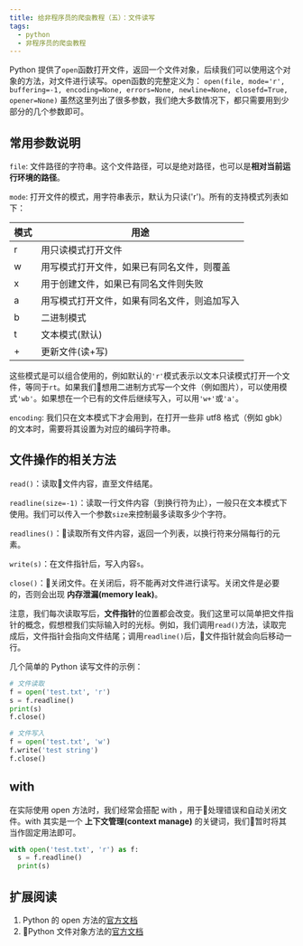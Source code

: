 ```yaml
---
title: 给非程序员的爬虫教程（五）：文件读写
tags:
  - python
  - 非程序员的爬虫教程
---
```


Python 提供了`open`函数打开文件，返回一个文件对象，后续我们可以使用这个对象的方法，对文件进行读写。open函数的完整定义为：
`open(file, mode='r', buffering=-1, encoding=None, errors=None, newline=None, closefd=True, opener=None)`
虽然这里列出了很多参数，我们绝大多数情况下，都只需要用到少部分的几个参数即可。

## 常用参数说明
`file`: 文件路径的字符串。这个文件路径，可以是绝对路径，也可以是**相对当前运行环境的路径**。

`mode`: 打开文件的模式，用字符串表示，默认为只读('r')。所有的支持模式列表如下：

| 模式 | 用途 |
| ------| ------ |
| r | 用只读模式打开文件 |
| w | 用写模式打开文件，如果已有同名文件，则覆盖 |
| x | 用于创建文件，如果已有同名文件则失败 |
| a | 用写模式打开文件，如果有同名文件，则追加写入 |
| b | 二进制模式 |
| t | 文本模式(默认) |
| + | 更新文件(读+写) |

这些模式是可以组合使用的，例如默认的`'r'`模式表示以文本只读模式打开一个文件，等同于`rt`。如果我们想用二进制方式写一个文件（例如图片），可以使用模式`'wb'`。如果想在一个已有的文件后继续写入，可以用`'w+'`或`'a'`。

`encoding`: 我们只在文本模式下才会用到，在打开一些非 utf8 格式（例如 gbk）的文本时，需要将其设置为对应的编码字符串。

## 文件操作的相关方法
`read()`：读取文件内容，直至文件结尾。

`readline(size=-1)`：读取一行文件内容（到换行符为止），一般只在文本模式下使用。我们可以传入一个参数`size`来控制最多读取多少个字符。

`readlines()`：读取所有文件内容，返回一个列表，以换行符来分隔每行的元素。

`write(s)`：在文件指针后，写入内容`s`。

`close()`：关闭文件。在关闭后，将不能再对文件进行读写。关闭文件是必要的，否则会出现 **内存泄漏(memory leak)**。

注意，我们每次读取写后，**文件指针**的位置都会改变。我们这里可以简单把文件指针的概念，假想橙我们实际输入时的光标。例如，我们调用`read()`方法，读取完成后，文件指针会指向文件结尾；调用`readline()`后，文件指针就会向后移动一行。

几个简单的 Python 读写文件的示例：
```python
# 文件读取
f = open('test.txt', 'r')
s = f.readline()
print(s)
f.close()

# 文件写入
f = open('test.txt', 'w')
f.write('test string')
f.close()
```

## with 
在实际使用 open 方法时，我们经常会搭配 with ，用于处理错误和自动关闭文件。with 其实是一个 **上下文管理(context manage)** 的关键词，我们暂时将其当作固定用法即可。
```python
with open('test.txt', 'r') as f:
  s = f.readline()
  print(s)
```

## 扩展阅读
1. Python 的 open 方法的[官方文档](https://docs.python.org/3/library/functions.html#open)
2. Python 文件对象方法的[官方文档](https://docs.python.org/3/library/io.html#io.TextIOBase)